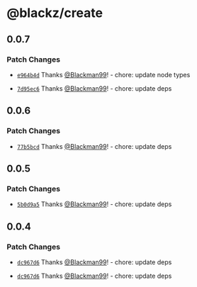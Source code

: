 # @blackz/create

## 0.0.7

### Patch Changes

- [`e964b4d`](https://github.com/Blackman99/create/commit/e964b4d2b81b72d9018bd44be9fa330f2ad6da78) Thanks [@Blackman99](https://github.com/Blackman99)! - chore: update node types

- [`7d95ec6`](https://github.com/Blackman99/create/commit/7d95ec68bfaec25ad080064267781e9e015f2a79) Thanks [@Blackman99](https://github.com/Blackman99)! - chore: update deps

## 0.0.6

### Patch Changes

- [`77b5bcd`](https://github.com/Blackman99/create/commit/77b5bcdcb0c15c7bcdf7010d97fff4f1ffb5a504) Thanks [@Blackman99](https://github.com/Blackman99)! - chore: update deps

## 0.0.5

### Patch Changes

- [`5b0d9a5`](https://github.com/Blackman99/create/commit/5b0d9a568089cbfbe28d1afd49eb3166028493c8) Thanks [@Blackman99](https://github.com/Blackman99)! - chore: update deps

## 0.0.4

### Patch Changes

- [`dc967d6`](https://github.com/Blackman99/create/commit/dc967d69026d386605354604fa85f7fc4c0ef125) Thanks [@Blackman99](https://github.com/Blackman99)! - chore: update deps

- [`dc967d6`](https://github.com/Blackman99/create/commit/dc967d69026d386605354604fa85f7fc4c0ef125) Thanks [@Blackman99](https://github.com/Blackman99)! - chore: update deps
